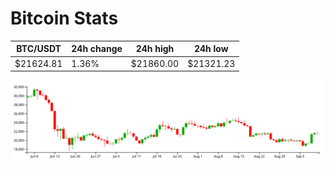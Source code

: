# Bitcoin Stats

BTC/USDT|24h change|24h high|24h low|
|---|---|---|---|
|$21624.81|1.36%|$21860.00|$21321.23|

<img src="./chart.svg">
